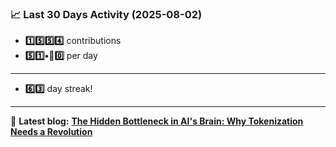 <!--START_STATS-->
### 📈 Last 30 Days Activity (2025-08-02)  
- **1️⃣5️⃣5️⃣4️⃣** contributions  
- **5️⃣1️⃣•🎱0️⃣** per day
---
- **6️⃣3️⃣** day streak!
---
📝 **Latest blog:** [**The Hidden Bottleneck in AI's Brain: Why Tokenization Needs a Revolution**](https://andriak.com/blog/tokenization-revolution)
<!--END_STATS-->
